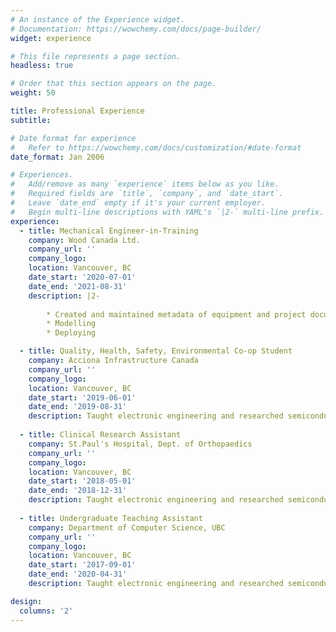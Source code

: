 ```yaml
---
# An instance of the Experience widget.
# Documentation: https://wowchemy.com/docs/page-builder/
widget: experience

# This file represents a page section.
headless: true

# Order that this section appears on the page.
weight: 50

title: Professional Experience
subtitle:

# Date format for experience
#   Refer to https://wowchemy.com/docs/customization/#date-format
date_format: Jan 2006

# Experiences.
#   Add/remove as many `experience` items below as you like.
#   Required fields are `title`, `company`, and `date_start`.
#   Leave `date_end` empty if it's your current employer.
#   Begin multi-line descriptions with YAML's `|2-` multi-line prefix.
experience:
  - title: Mechanical Engineer-in-Training
    company: Wood Canada Ltd.
    company_url: ''
    company_logo: 
    location: Vancouver, BC
    date_start: '2020-07-01'
    date_end: '2021-08-31'
    description: |2-
        
        * Created and maintained metadata of equipment and project documents 
        * Modelling
        * Deploying

  - title: Quality, Health, Safety, Environmental Co-op Student
    company: Acciona Infrastructure Canada
    company_url: ''
    company_logo: 
    location: Vancouver, BC
    date_start: '2019-06-01'
    date_end: '2019-08-31'
    description: Taught electronic engineering and researched semiconductor physics.
    
  - title: Clinical Research Assistant
    company: St.Paul's Hospital, Dept. of Orthopaedics
    company_url: ''
    company_logo: 
    location: Vancouver, BC
    date_start: '2018-05-01'
    date_end: '2018-12-31'
    description: Taught electronic engineering and researched semiconductor physics.
    
  - title: Undergraduate Teaching Assistant
    company: Department of Computer Science, UBC
    company_url: ''
    company_logo: 
    location: Vancouver, BC
    date_start: '2017-09-01'
    date_end: '2020-04-31'
    description: Taught electronic engineering and researched semiconductor physics.

design:
  columns: '2'
---
```

